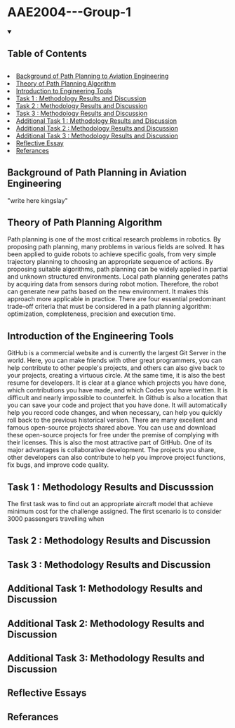 # AAE2004---Group-1


<!-- Table of Contents-->
<details open="open">
  <summary><h2 style="display: inline_block">Table of Contents<h2></summary>
        <li><a href="#Background-of-Path-Planning-in-Aviation-Engineering">Background of Path Planning to Aviation Engineering</a></li>
        <li><a href="#Theory-of-Path-Planning-Algorithm">Theory of Path Planning Algorithm</a></li>
        <li><a href="#Introduction-of-the-Engineering-Tools">Introduction to Engineering Tools</a></li>
        <li><a href="#task-1--methodology-results-and-discusssion">Task 1 : Methodology Results and Discussion</a></li>
        <li><a href="#task-2--methodology-results-and-discussion">Task 2 : Methodology Results and Discussion</a></li>
        <li><a href="#task-3--methodology-results-and-discussion">Task 3 : Methodology Results and Discussion</a></li>
        <li><a href="#additional-task-1-methodology-results-and-discussion">Additional Task 1 : Methodology Results and Discussion</a></li>
        <li><a href="#additional-task-2-methodology-results-and-discussion">Additional Task 2 : Methodology Results and Discussion</a></li>
        <li><a href="#additional-task-3-methodology-results-and-discussion">Additional Task 3 : Methodology Results and Discussion</a></li>
        <li><a href="#reflective-essays">Reflective Essay</a></li>
        <li><a href="#referances">Referances</a></li>
   </ol> 
</details>


<!--ABOUT THE PROJECT-->
## Background of Path Planning in Aviation Engineering
  "write here kingslay"

## Theory of Path Planning Algorithm
  Path planning is one of the most critical research problems in robotics. By proposing path planning, many problems in various fields are solved. It has been applied   to guide robots to achieve specific goals, from very simple trajectory planning to choosing an appropriate sequence of actions. By proposing suitable algorithms,       path planning can be widely applied in partial and unknown structured environments.
  Local path planning generates paths by acquiring data from sensors during robot motion. Therefore, the robot can generate new paths based on the new environment. It   makes this approach more applicable in practice.
  There are four essential predominant trade-off criteria that must be considered in a path planning algorithm: optimization, completeness, precision                     and execution time.
  
  
## Introduction of the Engineering Tools
  GitHub is a commercial website and is currently the largest Git Server in the world. Here, you can make friends with other great programmers, you can help contribute   to other people's projects, and others can also give back to your projects, creating a virtuous circle. At the same time, it is also the best resume for developers.   It is clear at a glance which projects you have done, which contributions you have made, and which Codes you have written. It is difficult and nearly impossible to     counterfeit. In Github is also a location that you can save your code and project that you have done. It will automatically help you record code changes, and when     necessary, can help you quickly roll back to the previous historical version. There are many excellent and famous open-source projects shared above. You can use and   download these open-source projects for free under the premise of complying with their licenses. This is also the most attractive part of GitHub. One of its major     advantages is collaborative development. The projects you share, other developers can also contribute to help you improve project functions, fix bugs, and             improve code quality.

  
## Task 1 : Methodology Results and Discusssion
  The first task was to find out an appropriate aircraft model that achieve minimum cost for the challenge assigned.
  The first scenario is to consider 3000 passengers travelling when 
  
  
## Task 2 : Methodology Results and Discussion
  
## Task 3 : Methodology Results and Discussion
  
  
## Additional Task 1: Methodology Results and Discussion
  
## Additional Task 2: Methodology Results and Discussion
  
## Additional Task 3: Methodology Results and Discussion
  
## Reflective Essays
  
## Referances
  
